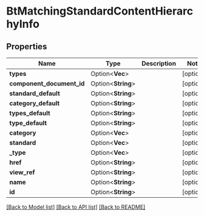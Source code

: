 # BtMatchingStandardContentHierarchyInfo

## Properties

Name | Type | Description | Notes
------------ | ------------- | ------------- | -------------
**types** | Option<**Vec<String>**> |  | [optional]
**component_document_id** | Option<**String**> |  | [optional]
**standard_default** | Option<**String**> |  | [optional]
**category_default** | Option<**String**> |  | [optional]
**types_default** | Option<**String**> |  | [optional]
**type_default** | Option<**String**> |  | [optional]
**category** | Option<**Vec<String>**> |  | [optional]
**standard** | Option<**Vec<String>**> |  | [optional]
**_type** | Option<**Vec<String>**> |  | [optional]
**href** | Option<**String**> |  | [optional]
**view_ref** | Option<**String**> |  | [optional]
**name** | Option<**String**> |  | [optional]
**id** | Option<**String**> |  | [optional]

[[Back to Model list]](../README.md#documentation-for-models) [[Back to API list]](../README.md#documentation-for-api-endpoints) [[Back to README]](../README.md)


